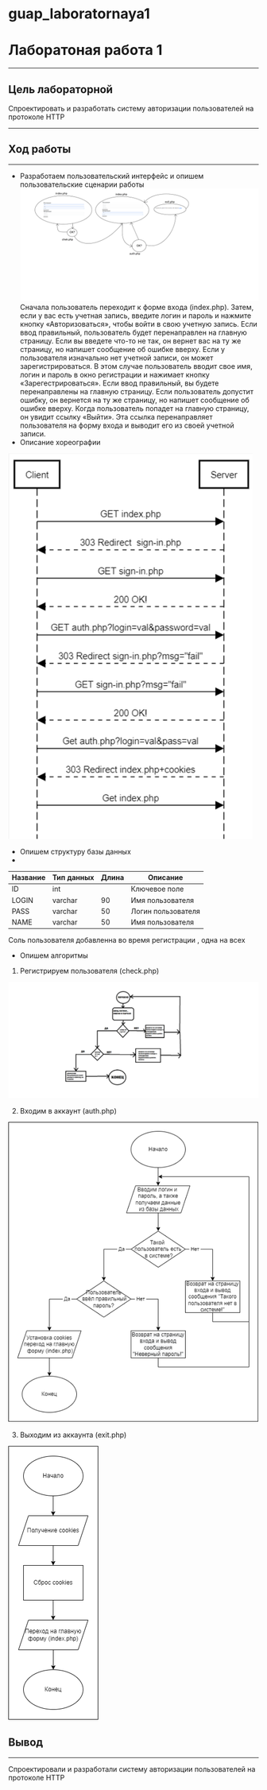 # guap_laboratornaya1
 
# Лаборатоная работа 1
***
## Цель лабораторной
Спроектировать и разработать систему авторизации пользователей на протоколе HTTP
***
## Ход работы
***
- Разработаем пользовательский интерфейс и опишем пользовательские сценарии работы
![Рис. 1 - Интерфейс](https://github.com/Just-D4n/guap_laboratornaya1/blob/main/Paint1.png)
Сначала пользователь переходит к форме входа (index.php). Затем, если у вас есть учетная запись, введите логин и пароль и нажмите кнопку «Авторизоваться», чтобы войти в свою учетную запись. Если ввод правильный, пользователь будет перенаправлен на главную страницу. Если вы введете что-то не так, он вернет вас на ту же страницу, но напишет сообщение об ошибке вверху.
Если у пользователя изначально нет учетной записи, он может зарегистрироваться. В этом случае пользователь вводит свое имя, логин и пароль в окно регистрации и нажимает кнопку «Зарегестрироваться». Если ввод правильный, вы будете перенаправлены на главную страницу. Если пользователь допустит ошибку, он вернется на ту же страницу, но напишет сообщение об ошибке вверху.
Когда пользователь попадет на главную страницу, он увидит ссылку «Выйти». Эта ссылка перенаправляет пользователя на форму входа и выводит его из своей учетной записи.
- Описание хореографии

![Рис. 2 - Хореография](https://github.com/Just-D4n/guap_laboratornaya1/blob/main/%D1%85%D0%BE%D1%80%D0%B5%D0%BE%D0%B3%D1%80%D0%B0%D1%84%D0%B8%D1%8F.png)

- Опишем структуру базы данных
- 
| Название | Тип данных | Длина | Описание |
|----------|------------|-------|---------------------------------------------------|
| ID | int | | Ключевое поле |
| LOGIN | varchar | 90 | Имя пользователя |
| PASS | varchar | 50 | Логин пользователя |
| NAME | varchar | 50 | Имя пользователя |

Соль пользователя добавленна во время регистрации , одна на всех
- Опишем алгоритмы 
1. Регистрируем пользователя (check.php)
 
 ![](https://github.com/Just-D4n/guap_laboratornaya1/blob/main/%D0%BB%D0%BE%D0%B3%D0%B8%D0%BD.png)
  
  2. Входим в аккаунт (auth.php)
  
 ![](https://github.com/Just-D4n/guap_laboratornaya1/blob/main/%D0%92%D1%85%D0%BE%D0%B4.png )
  
  3. Выходим из аккаунта (exit.php)
  
 ![](https://github.com/Just-D4n/guap_laboratornaya1/blob/main/%D0%BA%D1%83%D0%BA%D0%B8.png)
  
## Вывод
***
Спроектировали и разработали систему авторизации пользователей на протоколе HTTP
